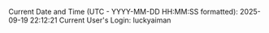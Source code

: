 Current Date and Time (UTC - YYYY-MM-DD HH:MM:SS formatted): 2025-09-19 22:12:21
Current User's Login: luckyaiman
